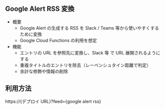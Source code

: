 ## Google Alert RSS 変換

-   概要
    -   Google Alert の生成する RSS を Slack / Teams 等から使いやすくするために変換
    -   Google Cloud Functions の利用を想定
-   機能
    -   エントリの URL を参照先に変換し、Slack 等 で URL 展開されるようにする
    -   重複タイトルのエントリを除去（レーベンシュタイン距離で判定）
    -   余計な修飾や情報の削除

## 利用方法

https://{デプロイ URL}?feed={google alert rss}
